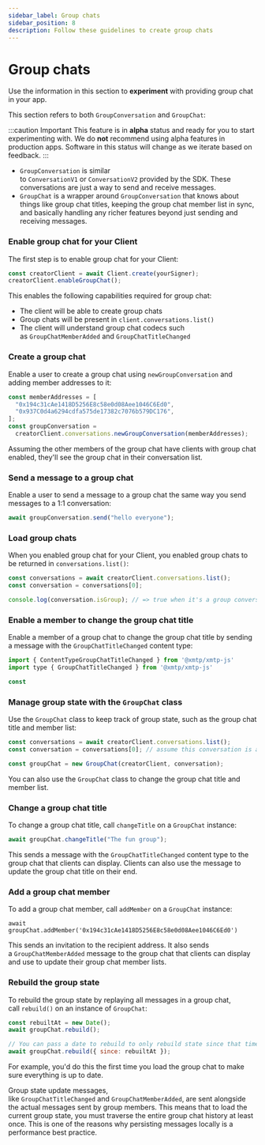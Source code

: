 ```yaml
---
sidebar_label: Group chats
sidebar_position: 8
description: Follow these guidelines to create group chats
---
```


# Group chats

Use the information in this section to **experiment** with providing group chat in your app.

This section refers to both `GroupConversation` and `GroupChat`:

:::caution Important
This feature is in **alpha** status and ready for you to start experimenting with. We do **not** recommend using alpha features in production apps. Software in this status will change as we iterate based on feedback.
:::

- `GroupConversation` is similar to `ConversationV1` or `ConversationV2` provided by the SDK. These conversations are just a way to send and receive messages.
- `GroupChat` is a wrapper around `GroupConversation` that knows about things like group chat titles, keeping the group chat member list in sync, and basically handling any richer features beyond just sending and receiving messages.

### Enable group chat for your Client

The first step is to enable group chat for your Client:

```jsx
const creatorClient = await Client.create(yourSigner);
creatorClient.enableGroupChat();
```

This enables the following capabilities required for group chat:

- The client will be able to create group chats
- Group chats will be present in `client.conversations.list()`
- The client will understand group chat codecs such as `GroupChatMemberAdded` and `GroupChatTitleChanged`

### Create a group chat

Enable a user to create a group chat using `newGroupConversation` and adding member addresses to it:

```jsx
const memberAddresses = [
  "0x194c31cAe1418D5256E8c58e0d08Aee1046C6Ed0",
  "0x937C0d4a6294cdfa575de17382c7076b579DC176",
];
const groupConversation =
  creatorClient.conversations.newGroupConversation(memberAddresses);
```

Assuming the other members of the group chat have clients with group chat enabled, they'll see the group chat in their conversation list.

### Send a message to a group chat

Enable a user to send a message to a group chat the same way you send messages to a 1:1 conversation:

```jsx
await groupConversation.send("hello everyone");
```

### Load group chats

When you enabled group chat for your Client, you enabled group chats to be returned in `conversations.list()`:

```jsx
const conversations = await creatorClient.conversations.list();
const conversation = conversations[0];

console.log(conversation.isGroup); // => true when it's a group conversation
```

### Enable a member to change the group chat title

Enable a member of a group chat to change the group chat title by sending a message with the `GroupChatTitleChanged` content type:

```jsx
import { ContentTypeGroupChatTitleChanged } from '@xmtp/xmtp-js'
import type { GroupChatTitleChanged } from '@xmtp/xmtp-js'

const
```

### Manage group state with the `GroupChat` class

Use the `GroupChat` class to keep track of group state, such as the group chat title and member list:

```jsx
const conversations = await creatorClient.conversations.list();
const conversation = conversations[0]; // assume this conversation is a group conversation

const groupChat = new GroupChat(creatorClient, conversation);
```

You can also use the `GroupChat` class to change the group chat title and member list.

### Change a group chat title

To change a group chat title, call `changeTitle` on a `GroupChat` instance:

```jsx
await groupChat.changeTitle("The fun group");
```

This sends a message with the `GroupChatTitleChanged` content type to the group chat that clients can display. Clients can also use the message to update the group chat title on their end.

### Add a group chat member

To add a group chat member, call `addMember` on a `GroupChat` instance:

`await groupChat.addMember('0x194c31cAe1418D5256E8c58e0d08Aee1046C6Ed0')`

This sends an invitation to the recipient address. It also sends a `GroupChatMemberAdded` message to the group chat that clients can display and use to update their group chat member lists.

### Rebuild the group state

To rebuild the group state by replaying all messages in a group chat, call `rebuild()` on an instance of `GroupChat`:

```jsx
const rebuiltAt = new Date();
await groupChat.rebuild();

// You can pass a date to rebuild to only rebuild state since that time
await groupChat.rebuild({ since: rebuiltAt });
```

For example, you'd do this the first time you load the group chat to make sure everything is up to date.

Group state update messages, like `GroupChatTitleChanged` and `GroupChatMemberAdded`, are sent alongside the actual messages sent by group members. This means that to load the current group state, you must traverse the entire group chat history at least once. This is one of the reasons why persisting messages locally is a performance best practice.
